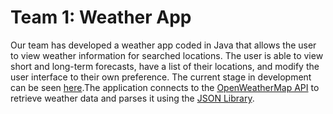 # Team 1: Weather App

Our team has developed a weather app coded in Java that allows the user to view weather information for searched locations. The user is able to view short and long-term forecasts, have a list of their locations, and modify the user interface to their own preference. The current stage in development can be seen [here](https://github.com/UWO-2212-W2015/team1/wiki/Stage-3).The application connects to the [OpenWeatherMap API](http://openweathermap.org/api) to retrieve weather data and parses it using the [JSON Library](http://www.json.org/java/).
